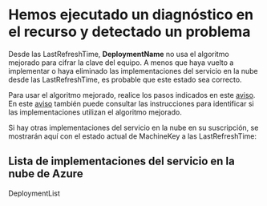 <properties
    pageTitle="CloudServices RCA"
    description="Conclusión de actualización de la clave de máquina"
    infoBubbleText="Se ha encontrado información relacionada con el estado de la clave de máquina. Consulte los detalles de la derecha."
    service="microsoft.classiccompute"
    resource="domainnames"
    authors="mmccrory"
    displayOrder=""
    articleId="MachineKey_NeedsMitigation"
    diagnosticScenario="MachineKeyUpdates"
    selfHelpType="rca"
    supportTopicIds=""
    resourceTags=""
    productPesIds="13185"
    cloudEnvironments="public"
/>
# <a name="we-ran-diagnostics-on-your-resource-and-found-an-issue"></a>Hemos ejecutado un diagnóstico en el recurso y detectado un problema

Desde las <!--$LastRefreshTime-->LastRefreshTime<!--/$LastRefreshTime-->, **<!--$DeploymentName-->DeploymentName<!--/$DeploymentName-->** no usa el algoritmo mejorado para cifrar la clave del equipo. A menos que haya vuelto a implementar o haya eliminado las implementaciones del servicio en la nube desde las <!--$LastRefreshTime-->LastRefreshTime<!--/$LastRefreshTime-->, es probable que este estado sea correcto.

Para usar el algoritmo mejorado, realice los pasos indicados en este [aviso](https://aka.ms/azuremachinekeyinfo). En este [aviso](https://aka.ms/azuremachinekeyinfo) también puede consultar las instrucciones para identificar si las implementaciones utilizan el algoritmo mejorado.

Si hay otras implementaciones del servicio en la nube en su suscripción, se mostrarán aquí con el estado actual de MachineKey a las <!--$LastRefreshTime-->LastRefreshTime<!--/$LastRefreshTime-->:
## <a name="list-of-azure-cloud-service-deployments"></a>Lista de implementaciones del servicio en la nube de Azure
<!--$DeploymentList-->DeploymentList<!--/$DeploymentList--> 
